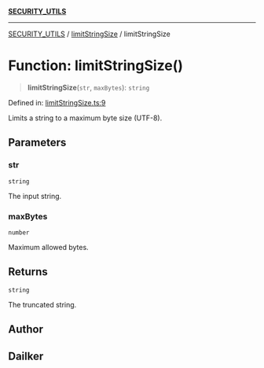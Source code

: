 [**SECURITY_UTILS**](../../README.md)

***

[SECURITY_UTILS](../../README.md) / [limitStringSize](../README.md) / limitStringSize

# Function: limitStringSize()

> **limitStringSize**(`str`, `maxBytes`): `string`

Defined in: [limitStringSize.ts:9](https://github.com/dailker/everyutil-js/blob/7799f3f003cb23f425be3f1c83c38483e2648188/src/security/limitStringSize.ts#L9)

Limits a string to a maximum byte size (UTF-8).

## Parameters

### str

`string`

The input string.

### maxBytes

`number`

Maximum allowed bytes.

## Returns

`string`

The truncated string.

## Author

## Dailker
